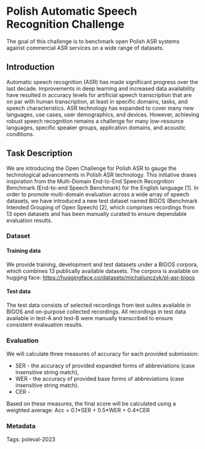 # Polish Automatic Speech Recognition Challenge
The goal of this challenge is to benchmark open Polish ASR systems against commercial ASR services on a wide range of datasets.

## Introduction
Automatic speech recognition (ASR) has made significant progress over the last decade. Improvements in deep learning and increased data availability have resulted in accuracy levels for artificial speech transcription that are on par with human transcription, at least in specific domains, tasks, and speech characteristics. ASR technology has expanded to cover many new languages, use cases, user demographics, and devices. However, achieving robust speech recognition remains a challenge for many low-resource languages, specific speaker groups, application domains, and acoustic conditions.

## Task Description
We are introducing the Open Challenge for Polish ASR to gauge the technological advancements in Polish ASR technology. This initiative draws inspiration from the Multi-Domain End-to-End Speech Recognition Benchmark (End-to-end Speech Benchmark) for the English language [1]. In order to promote multi-domain evaluation across a wide array of speech datasets, we have introduced a new test dataset named BIGOS (Benchmark Intended Grouping of Open Speech) [2], which comprises recordings from 13 open datasets and has been manually curated to ensure dependable evaluation results.

### Dataset
#### Training data
We provide training, development and test datasets under a BIGOS corpora, which combines 13 publically available datasets.
The corpora is available on hugging face: https://huggingface.co/datasets/michaljunczyk/pl-asr-bigos 

#### Test data
The test data consists of selected recordings from test suites available in BIGOS and on-purpose collected recordings.
All recordings in test data available in test-A and test-B were manually transcribed to ensure consistent evalauation results.

### Evaluation
We will calculate three measures of accuracy for each provided submission:
 - SER - the accuracy of provided expanded forms of abbreviations (case insensitive string match),
 - WER - the accuracy of provided base forms of abbreviations (case insensitive string match).
 - CER - 

Based on these measures, the final score will be calculated using a weighted average:
Acc = 0.1\*SER + 0.5\*WER + 0.4\*CER

### Metadata
Tags: poleval-2023
